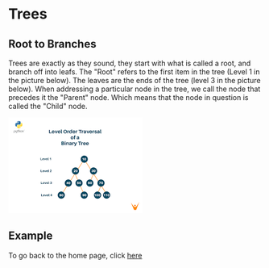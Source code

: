# Trees


## Root to Branches
Trees are exactly as they sound, they start with what is called a root, and branch off into leafs. The "Root" refers to the first item in the tree (Level 1 in the picture below). The leaves are the ends of the tree (level 3 in the picture below). When addressing a particular node in the tree, we call the node that precedes it the "Parent" node. Which means that the node in question is called the "Child" node.

![](https://github.com/PaulMcB1234/CSE212_Final_Project_Paul_McBride/blob/main/Picture%20Tree.jpg)

## Example



To go back to the home page, click [here](https://github.com/PaulMcB1234/CSE212_Final_Project_Paul_McBride/blob/main/0-Welcome.md)
